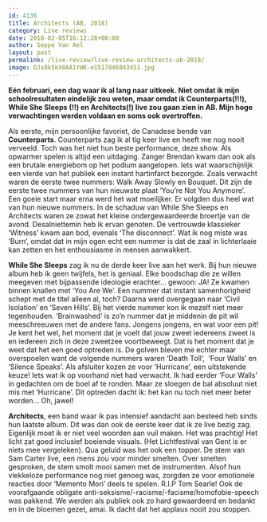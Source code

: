 ```yaml
---
id: 4136
title: Architects (AB, 2018)
category: Live reviews
date: 2018-02-05T16:12:28+00:00
author: Seppe Van Ael
layout: post
permalink: /live-review/live-review-architects-ab-2018/
image: DJsOk5kX0AA1YHK-e1517846843451.jpg
---
```

**Eén februari, een dag waar ik al lang naar uitkeek. Niet omdat ik mijn schoolresultaten eindelijk zou weten, maar omdat ik Counterparts(!!!), While She Sleeps (!!) en Architects(!) live zou gaan zien in AB. Mijn hoge verwachtingen werden voldaan en soms ook overtroffen.**

Als eerste, mijn persoonlijke favoriet, de Canadese bende van **Counterparts**. Counterparts zag ik al tig keer live en heeft me nog nooit verveeld. Toch was het niet hun beste performance, deze show. Als opwarmer spelen is altijd een uitdaging. Zanger Brendan kwam dan ook als een brutale energiebom op het podium aangelopen. Iets wat waarschijnlijk een vierde van het publiek een instant hartinfarct bezorgde. Zoals verwacht waren de eerste twee nummers: Walk Away Slowly en Bouquet. Dit zijn de eerste twee nummers van hun nieuwste plaat ‘You’re Not You Anymore’. Een goeie start maar erna werd het wat moeilijker. Er volgden dus heel wat van hun nieuwe nummers. In de schaduw van While She Sleeps en Architects waren ze zowat het kleine ondergewaardeerde broertje van de avond. Desalniettemin heb ik ervan genoten. De vertrouwde klassieker ‘Witness’ kwam aan bod, evenals ‘The disconnect’. Wat ik nog miste was ‘Burn’, omdat dat in mijn ogen echt een nummer is dat de zaal in lichterlaaie kan zetten en het enthousiasme in mensen aanwakkert.

**While She Sleeps** zag ik nu de derde keer live aan het werk. Bij hun nieuwe album heb ik geen twijfels, het is geniaal. Elke boodschap die ze willen meegeven met bijpassende ideologie erachter… gewoon: JA! Ze kwamen binnen knallen met ‘You Are We’. Een nummer dat instant samenhorigheid schept met de titel alleen al, toch? Daarna werd overgegaan naar ‘Civil Isolation’ en ‘Seven Hills’. Bij het vierde nummer kon ik mezelf niet meer tegenhouden. ‘Brainwashed’ is zo’n nummer dat je middenin de pit wil meeschreeuwen met de andere fans. Jongens jongens, en wat voor een pit! Je kent het wel, het moment dat je voelt dat jouw zweet iedereens zweet is en iedereen zich in deze zweetzee voortbeweegt. Dat is het moment dat je weet dat het een goed optreden is. De golven bleven me echter maar overspoelen want de volgende nummers waren ‘Death Toll’,  ‘Four Walls’ en ‘Silence Speaks’. Als afsluiter kozen ze voor ‘Hurricane’, een uitstekende keuze! Iets wat ik op voorhand niet had verwacht. Ik had eerder ‘Four Walls’ in gedachten om de boel af te ronden. Maar ze sloegen de bal absoluut niet mis met ‘Hurricane’. Dit optreden dacht ik: het kan nu toch niet meer beter worden… Oh, jawel!

**Architects**, een band waar ik pas intensief aandacht aan besteed heb sinds hun laatste album. Dit was dan ook de eerste keer dat ik ze live bezig zag. Eigenlijk moet ik er niet veel woorden aan vuil maken. Het was prachtig! Het licht zat goed inclusief boeiende visuals. (Het Lichtfestival van Gent is er niets mee vergeleken). Qua geluid was het ook een topper. De stem van Sam Carter live, een mens zou voor minder smelten. Over smelten gesproken, de stem smolt mooi samen met de instrumenten. Alsof hun vlekkeloze performance nog niet genoeg was, zorgden ze voor emotionele reacties door ‘Memento Mori’ deels te spelen. R.I.P Tom Searle! Ook de voorafgaande obligate anti-seksisme/-racisme/-facisme/homofobie-speech was pakkend. We werden als publiek ook zo hard gewaardeerd en bedankt en in de bloemen gezet, amai. Ik dacht dat het applaus nooit zou stoppen.